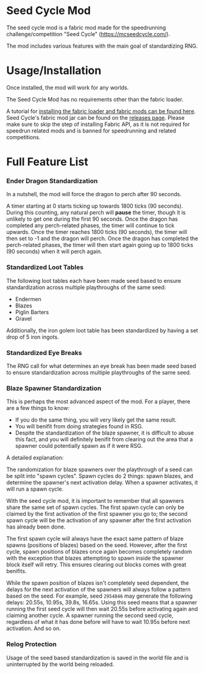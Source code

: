  # Seed Cycle Mod

The seed cycle mod is a fabric mod made for the speedrunning challenge/competition "Seed Cycle" (https://mcseedcycle.com/).
 
The mod includes various features with the main goal of standardizing RNG.

# Usage/Installation

Once installed, the mod will work for any worlds.

The Seed Cycle Mod has no requirements other than the fabric loader.

A tutorial for [installing the fabric loader and fabric mods can be found here](https://fabricmc.net/wiki/player:tutorials:install_mcl:windows).
Seed Cycle's fabric mod jar can be found on the [releases page](https://github.com/duncanRuns/seedcyclemod/releases).
Please make sure to skip the step of installing Fabric API, as it is not required for speedrun related mods and is banned for speedrunning and related competitions.

# Full Feature List

### Ender Dragon Standardization

In a nutshell, the mod will force the dragon to perch after 90 seconds.

A timer starting at 0 starts ticking up towards 1800 ticks (90 seconds).
During this counting, any natural perch will **pause** the timer, though it is unlikely to get one during the first 90 seconds.
Once the dragon has completed any perch-related phases, the timer will continue to tick upwards.
Once the timer reaches 1800 ticks (90 seconds), the timer will then set to -1 and the dragon will perch.
Once the dragon has completed the perch-related phases, the timer will then start again going up to 1800 ticks (90 seconds) when it will perch again.

### Standardized Loot Tables

The following loot tables each have been made seed based to ensure standardization across multiple playthroughs of the same seed:

- Endermen
- Blazes
- Piglin Barters
- Gravel

Additionally, the iron golem loot table has been standardized by having a set drop of 5 iron ingots.

### Standardized Eye Breaks

The RNG call for what determines an eye break has been made seed based to ensure standardization across multiple playthroughs of the same seed. 

### Blaze Spawner Standardization

This is perhaps the most advanced aspect of the mod. For a player, there are a few things to know:

- If you do the same thing, you will very likely get the same result.
- You will benifit from doing strategies found in RSG.
- Despite the standardization of the blaze spawner, it is difficult to abuse this fact, and you will definitely benifit from clearing out the area that a spawner could potentially spawn as if it were RSG.

A detailed explanation:

The randomization for blaze spawners over the playthrough of a seed can be split into "spawn cycles".
Spawn cycles do 2 things: spawn blazes, and determine the spawner's next activation delay.
When a spawner activates, it will run a spawn cycle.

With the seed cycle mod, it is important to remember that all spawners share the same set of spawn cycles. The first spawn cycle can only be claimed by the first activation of the first spawner you go to; the second spawn cycle will be the activation of any spawner after the first activation has already been done.

The first spawn cycle will always have the exact same pattern of blaze spawns (positions of blazes) based on the seed. However, after the first cycle, spawn positions of blazes once again becomes completely random with the exception that blazes attempting to spawn inside the spawner block itself will retry. This ensures clearing out blocks comes with great benifits.

While the spawn position of blazes isn't completely seed dependent, the delays for the next activation of the spawners will always follow a pattern based on the seed. For example, seed `2954846` may generate the following delays: 20.55s, 10.95s, 39.8s, 16.65s. Using this seed means that a spawner running the first seed cycle will then wait 20.55s before activating again and claiming another cycle. A spawner running the second seed cycle, regardless of what it has done before will have to wait 10.95s before next activation. And so on.

### Relog Protection

Usage of the seed based standardization is saved in the world file and is uninterrupted by the world being reloaded.